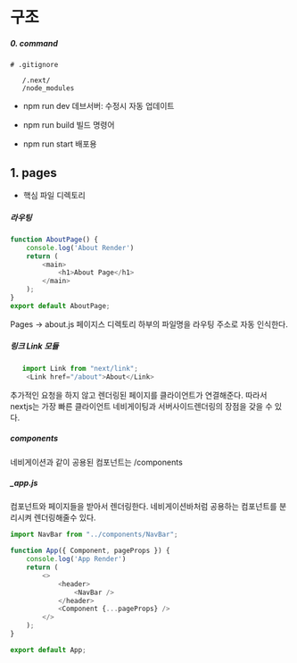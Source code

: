 # 구조

##### 0. command
```
# .gitignore

   /.next/
   /node_modules
```
- npm run dev
  데브서버: 수정시 자동 업데이트

- npm run build
  빌드 명령어
- npm run start
  배포용

## 1. pages
   - 핵심 파일 디렉토리
##### 라우팅
```javascript
function AboutPage() {
    console.log('About Render')
    return (
        <main>
            <h1>About Page</h1>
        </main>
    );
}
export default AboutPage;
```
Pages
   -> about.js
페이지스 디렉토리 하부의 파일명을 라우팅 주소로 자동 인식한다.


##### 링크 Link 모듈
```javascript
   import Link from "next/link";
    <Link href="/about">About</Link>
```
추가적인 요청을 하지 않고 렌더링된 페이지를 
클라이언트가 연결해준다.
따라서 nextjs는 가장 빠른 클라이언트 네비게이팅과 
서버사이드렌더링의 장점을 갖을 수 있다.


##### components
네비게이션과 같이 공용된 컴포넌트는
/components

##### _app.js
컴포넌트와 페이지들을 받아서 렌더링한다.
네비게이션바처럼 공용하는 컴포넌트를 분리시켜 렌더링해줄수 있다.
```javascript
import NavBar from "../components/NavBar";

function App({ Component, pageProps }) {
    console.log('App Render')
    return (
        <>
            <header>
                <NavBar />
            </header>
            <Component {...pageProps} />
        </>
    );
}

export default App;
```


